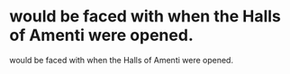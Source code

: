 # would be faced with when the Halls of Amenti were opened.

would be faced with when the Halls of Amenti were opened.